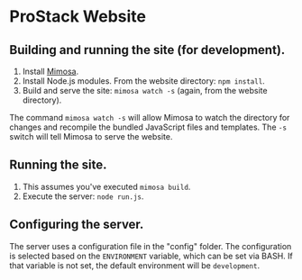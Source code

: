 # ProStack Website

## Building and running the site (for development).

1.  Install [Mimosa](http://mimosa.io/).
2.  Install Node.js modules.  From the website directory: `npm install`.
3.  Build and serve the site: `mimosa watch -s` (again, from the website directory).

The command `mimosa watch -s` will allow Mimosa to watch the directory for changes and recompile the bundled JavaScript files and templates.  The `-s` switch will tell Mimosa to serve the website.

## Running the site.

1.  This assumes you've executed `mimosa build`.
2.  Execute the server: `node run.js`.

## Configuring the server.

The server uses a configuration file in the "config" folder.  The configuration is selected based on the `ENVIRONMENT` variable, which can be set via BASH.  If that variable is not set, the default environment will be `development`.
